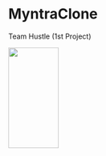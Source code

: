 # MyntraClone
 Team Hustle (1st Project)

<img src="https://user-images.githubusercontent.com/40376163/129564363-8d960af3-2bcc-416e-b239-4995c70bf04a.jpg" width=100dp height=200dp/>
